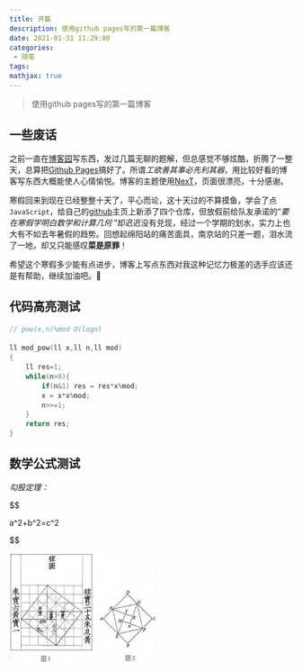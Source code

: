 ```yaml
---
title: 开篇
description: 使用github pages写的第一篇博客
date: 2021-01-31 11:29:00
categories:
 - 随笔
tags:
mathjax: true
---
```

> 使用github pages写的第一篇博客

<!--more-->

## 一些废话
之前一直在[博客园](https://www.cnblogs.com/DinoMax/)写东西，发过几篇无聊的题解，但总感觉不够炫酷，折腾了一整天，总算把[Github Pages](https://pages.github.com/)搞好了。所谓*工欲善其事必先利其器*，用比较好看的博客写东西大概能使人心情愉悦。博客的主题使用[NexT](http://theme-next.simpleyyt.com/)，页面很漂亮，十分感谢。

寒假回来到现在已经整整十天了，平心而论，这十天过的不算摸鱼，学会了点`JavaScript`，给自己的[github](https://github.com/DinoMax00)主页上新添了四个仓库，但放假前给队友承诺的“*要在寒假学明白数学和计算几何*  ”却迟迟没有兑现，经过一个学期的划水，实力上也大有不如去年暑假的趋势。回想起绵阳站的痛苦面具，南京站的只差一题，泪水流了一地，却又只能感叹**菜是原罪**！

希望这个寒假多少能有点进步，博客上写点东西对我这种记忆力极差的选手应该还是有帮助，继续加油吧。🚩

## 代码高亮测试

```c++
// pow(x,n)%mod O(logn)

ll mod_pow(ll x,ll n,ll mod)
{
    ll res=1;
    while(n>0){
        if(n&1) res = res*x%mod;
        x = x*x%mod;
        n>>=1;
    }
    return res;
}
```

## 数学公式测试
*勾股定理：*

$$

a^2+b^2=c^2

$$

![弦图](/sources/001.png)
